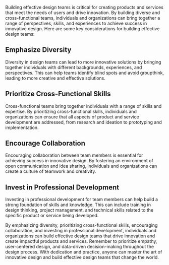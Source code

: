 
Building effective design teams is critical for creating products and services that meet the needs of users and drive innovation. By building diverse and cross-functional teams, individuals and organizations can bring together a range of perspectives, skills, and experiences to achieve success in innovative design. Here are some key considerations for building effective design teams:

Emphasize Diversity
-------------------

Diversity in design teams can lead to more innovative solutions by bringing together individuals with different backgrounds, experiences, and perspectives. This can help teams identify blind spots and avoid groupthink, leading to more creative and effective solutions.

Prioritize Cross-Functional Skills
----------------------------------

Cross-functional teams bring together individuals with a range of skills and expertise. By prioritizing cross-functional skills, individuals and organizations can ensure that all aspects of product and service development are addressed, from research and ideation to prototyping and implementation.

Encourage Collaboration
-----------------------

Encouraging collaboration between team members is essential for achieving success in innovative design. By fostering an environment of open communication and idea sharing, individuals and organizations can create a culture of teamwork and creativity.

Invest in Professional Development
----------------------------------

Investing in professional development for team members can help build a strong foundation of skills and knowledge. This can include training in design thinking, project management, and technical skills related to the specific product or service being developed.

By emphasizing diversity, prioritizing cross-functional skills, encouraging collaboration, and investing in professional development, individuals and organizations can build effective design teams that drive innovation and create impactful products and services. Remember to prioritize empathy, user-centered design, and data-driven decision-making throughout the design process. With dedication and practice, anyone can master the art of innovative design and build effective design teams that change the world.
